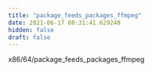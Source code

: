 ```yaml
---
title: "package_feeds_packages_ffmpeg"
date: 2021-06-17 08:31:41.629248
hidden: false
draft: false
---
```


x86/64/package_feeds_packages_ffmpeg

